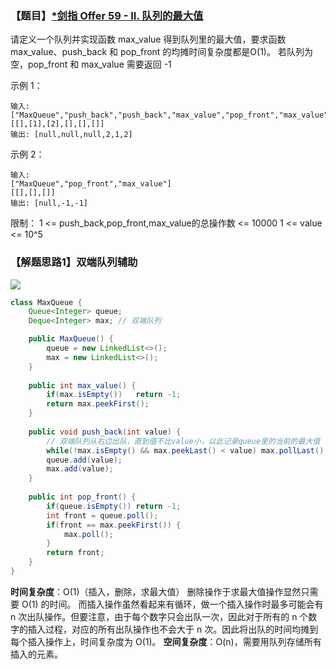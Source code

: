 ### 【题目】[*剑指 Offer 59 - II. 队列的最大值](https://leetcode-cn.com/problems/dui-lie-de-zui-da-zhi-lcof/)
请定义一个队列并实现函数 max_value 得到队列里的最大值，要求函数max_value、push_back 和 pop_front 的均摊时间复杂度都是O(1)。
若队列为空，pop_front 和 max_value 需要返回 -1

示例 1：

	输入: 
	["MaxQueue","push_back","push_back","max_value","pop_front","max_value"]
	[[],[1],[2],[],[],[]]
	输出: [null,null,null,2,1,2]
示例 2：

	输入: 
	["MaxQueue","pop_front","max_value"]
	[[],[],[]]
	输出: [null,-1,-1]

限制：
1 <= push_back,pop_front,max_value的总操作数 <= 10000
1 <= value <= 10^5

### 【解题思路1】双端队列辅助
![](https://img-blog.csdnimg.cn/img_convert/ec36c17a697db0f9f09862b18db3beca.png)
```java
class MaxQueue {
    Queue<Integer> queue;
    Deque<Integer> max; // 双端队列

    public MaxQueue() {
        queue = new LinkedList<>();
        max = new LinkedList<>();
    }
    
    public int max_value() {
        if(max.isEmpty())   return -1;
        return max.peekFirst();
    }
    
    public void push_back(int value) {
        // 双端队列从右边出队，直到值不比value小，以此记录queue里的当前的最大值
        while(!max.isEmpty() && max.peekLast() < value) max.pollLast();
        queue.add(value);
        max.add(value);
    }
    
    public int pop_front() {
        if(queue.isEmpty()) return -1;
        int front = queue.poll();
        if(front == max.peekFirst()) {
            max.poll();
        }
        return front;
    }
}
```

**时间复杂度**：O(1)（插入，删除，求最大值）
删除操作于求最大值操作显然只需要 O(1) 的时间。
而插入操作虽然看起来有循环，做一个插入操作时最多可能会有 n 次出队操作。但要注意，由于每个数字只会出队一次，因此对于所有的 n 个数字的插入过程，对应的所有出队操作也不会大于 n 次。因此将出队的时间均摊到每个插入操作上，时间复杂度为 O(1)。
**空间复杂度**：O(n)，需要用队列存储所有插入的元素。